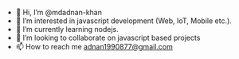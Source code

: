 - 👋 Hi, I’m @mdadnan-khan
- 👀 I’m interested in javascript development (Web, IoT, Mobile etc.).
- 🌱 I’m currently learning nodejs.
- 💞️ I’m looking to collaborate on javascript based projects
- 📫 How to reach me adnan1990877@gmail.com

<!---
mdadnan-khan/mdadnan-khan is a ✨ special ✨ repository because its `README.md` (this file) appears on your GitHub profile.
You can click the Preview link to take a look at your changes.
--->
